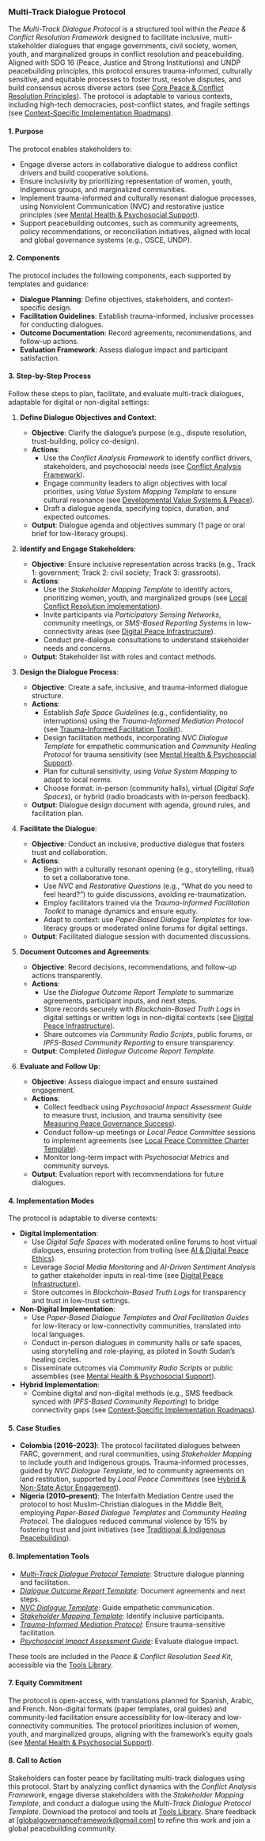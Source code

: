 ### Multi-Track Dialogue Protocol

The *Multi-Track Dialogue Protocol* is a structured tool within the *Peace & Conflict Resolution Framework* designed to facilitate inclusive, multi-stakeholder dialogues that engage governments, civil society, women, youth, and marginalized groups in conflict resolution and peacebuilding. Aligned with SDG 16 (Peace, Justice and Strong Institutions) and UNDP peacebuilding principles, this protocol ensures trauma-informed, culturally sensitive, and equitable processes to foster trust, resolve disputes, and build consensus across diverse actors (see [Core Peace & Conflict Resolution Principles](/framework/docs/implementation/peace#core-principles)). The protocol is adaptable to various contexts, including high-tech democracies, post-conflict states, and fragile settings (see [Context-Specific Implementation Roadmaps](/framework/docs/implementation/peace#context-specific-roadmaps)).

#### 1. Purpose
The protocol enables stakeholders to:
- Engage diverse actors in collaborative dialogue to address conflict drivers and build cooperative solutions.
- Ensure inclusivity by prioritizing representation of women, youth, Indigenous groups, and marginalized communities.
- Implement trauma-informed and culturally resonant dialogue processes, using Nonviolent Communication (NVC) and restorative justice principles (see [Mental Health & Psychosocial Support](/framework/docs/implementation/peace#mental-health)).
- Support peacebuilding outcomes, such as community agreements, policy recommendations, or reconciliation initiatives, aligned with local and global governance systems (e.g., OSCE, UNDP).

#### 2. Components
The protocol includes the following components, each supported by templates and guidance:
- **Dialogue Planning**: Define objectives, stakeholders, and context-specific design.
- **Facilitation Guidelines**: Establish trauma-informed, inclusive processes for conducting dialogues.
- **Outcome Documentation**: Record agreements, recommendations, and follow-up actions.
- **Evaluation Framework**: Assess dialogue impact and participant satisfaction.

#### 3. Step-by-Step Process
Follow these steps to plan, facilitate, and evaluate multi-track dialogues, adaptable for digital or non-digital settings:

1. **Define Dialogue Objectives and Context**:
   - **Objective**: Clarify the dialogue’s purpose (e.g., dispute resolution, trust-building, policy co-design).
   - **Actions**:
     - Use the *Conflict Analysis Framework* to identify conflict drivers, stakeholders, and psychosocial needs (see [Conflict Analysis Framework](/framework/docs/implementation/peace#conflict-analysis-framework)).
     - Engage community leaders to align objectives with local priorities, using *Value System Mapping Template* to ensure cultural resonance (see [Developmental Value Systems & Peace](/framework/docs/implementation/peace#developmental-value-systems)).
     - Draft a dialogue agenda, specifying topics, duration, and expected outcomes.
   - **Output**: Dialogue agenda and objectives summary (1 page or oral brief for low-literacy groups).

2. **Identify and Engage Stakeholders**:
   - **Objective**: Ensure inclusive representation across tracks (e.g., Track 1: government; Track 2: civil society; Track 3: grassroots).
   - **Actions**:
     - Use the *Stakeholder Mapping Template* to identify actors, prioritizing women, youth, and marginalized groups (see [Local Conflict Resolution Implementation](/framework/docs/implementation/peace#local-implementation)).
     - Invite participants via *Participatory Sensing Networks*, community meetings, or *SMS-Based Reporting Systems* in low-connectivity areas (see [Digital Peace Infrastructure](/framework/docs/implementation/peace#digital-infrastructure)).
     - Conduct pre-dialogue consultations to understand stakeholder needs and concerns.
   - **Output**: Stakeholder list with roles and contact methods.

3. **Design the Dialogue Process**:
   - **Objective**: Create a safe, inclusive, and trauma-informed dialogue structure.
   - **Actions**:
     - Establish *Safe Space Guidelines* (e.g., confidentiality, no interruptions) using the *Trauma-Informed Mediation Protocol* (see [Trauma-Informed Facilitation Toolkit](/framework/docs/implementation/peace#trauma-informed-toolkit)).
     - Design facilitation methods, incorporating *NVC Dialogue Template* for empathetic communication and *Community Healing Protocol* for trauma sensitivity (see [Mental Health & Psychosocial Support](/framework/docs/implementation/peace#mental-health)).
     - Plan for cultural sensitivity, using *Value System Mapping* to adapt to local norms.
     - Choose format: in-person (community halls), virtual (*Digital Safe Spaces*), or hybrid (radio broadcasts with in-person feedback).
   - **Output**: Dialogue design document with agenda, ground rules, and facilitation plan.

4. **Facilitate the Dialogue**:
   - **Objective**: Conduct an inclusive, productive dialogue that fosters trust and collaboration.
   - **Actions**:
     - Begin with a culturally resonant opening (e.g., storytelling, ritual) to set a collaborative tone.
     - Use *NVC* and *Restorative Questions* (e.g., “What do you need to feel heard?”) to guide discussions, avoiding re-traumatization.
     - Employ facilitators trained via the *Trauma-Informed Facilitation Toolkit* to manage dynamics and ensure equity.
     - Adapt to context: use *Paper-Based Dialogue Templates* for low-literacy groups or moderated online forums for digital settings.
   - **Output**: Facilitated dialogue session with documented discussions.

5. **Document Outcomes and Agreements**:
   - **Objective**: Record decisions, recommendations, and follow-up actions transparently.
   - **Actions**:
     - Use the *Dialogue Outcome Report Template* to summarize agreements, participant inputs, and next steps.
     - Store records securely with *Blockchain-Based Truth Logs* in digital settings or written logs in non-digital contexts (see [Digital Peace Infrastructure](/framework/docs/implementation/peace#digital-infrastructure)).
     - Share outcomes via *Community Radio Scripts*, public forums, or *IPFS-Based Community Reporting* to ensure transparency.
   - **Output**: Completed *Dialogue Outcome Report Template*.

6. **Evaluate and Follow Up**:
   - **Objective**: Assess dialogue impact and ensure sustained engagement.
   - **Actions**:
     - Collect feedback using *Psychosocial Impact Assessment Guide* to measure trust, inclusion, and trauma sensitivity (see [Measuring Peace Governance Success](/framework/docs/implementation/peace#measuring-success)).
     - Conduct follow-up meetings or *Local Peace Committee* sessions to implement agreements (see [Local Peace Committee Charter Template](/framework/docs/implementation/peace#local-peace-committee-charter-template)).
     - Monitor long-term impact with *Psychosocial Metrics* and community surveys.
   - **Output**: Evaluation report with recommendations for future dialogues.

#### 4. Implementation Modes
The protocol is adaptable to diverse contexts:
- **Digital Implementation**:
  - Use *Digital Safe Spaces* with moderated online forums to host virtual dialogues, ensuring protection from trolling (see [AI & Digital Peace Ethics](/framework/docs/implementation/peace#ai-ethics)).
  - Leverage *Social Media Monitoring* and *AI-Driven Sentiment Analysis* to gather stakeholder inputs in real-time (see [Digital Peace Infrastructure](/framework/docs/implementation/peace#digital-infrastructure)).
  - Store outcomes in *Blockchain-Based Truth Logs* for transparency and trust in low-trust settings.
- **Non-Digital Implementation**:
  - Use *Paper-Based Dialogue Templates* and *Oral Facilitation Guides* for low-literacy or low-connectivity communities, translated into local languages.
  - Conduct in-person dialogues in community halls or safe spaces, using storytelling and role-playing, as piloted in South Sudan’s healing circles.
  - Disseminate outcomes via *Community Radio Scripts* or public assemblies (see [Mental Health & Psychosocial Support](/framework/docs/implementation/peace#mental-health)).
- **Hybrid Implementation**:
  - Combine digital and non-digital methods (e.g., SMS feedback synced with *IPFS-Based Community Reporting*) to bridge connectivity gaps (see [Context-Specific Implementation Roadmaps](/framework/docs/implementation/peace#context-specific-roadmaps)).

#### 5. Case Studies
- **Colombia (2016–2023)**: The protocol facilitated dialogues between FARC, government, and rural communities, using *Stakeholder Mapping* to include youth and Indigenous groups. Trauma-informed processes, guided by *NVC Dialogue Template*, led to community agreements on land restitution, supported by *Local Peace Committees* (see [Hybrid & Non-State Actor Engagement](/framework/docs/implementation/peace#non-state-actors)).
- **Nigeria (2010–present)**: The Interfaith Mediation Centre used the protocol to host Muslim-Christian dialogues in the Middle Belt, employing *Paper-Based Dialogue Templates* and *Community Healing Protocol*. The dialogues reduced communal violence by 15% by fostering trust and joint initiatives (see [Traditional & Indigenous Peacebuilding](/framework/docs/implementation/peace#indigenous-integration)).

#### 6. Implementation Tools
- *[Multi-Track Dialogue Protocol Template](/framework/tools/peace/multi-track-dialogue-protocol-template-en.pdf)*: Structure dialogue planning and facilitation.
- *[Dialogue Outcome Report Template](/framework/tools/peace/dialogue-outcome-report-template-en.pdf)*: Document agreements and next steps.
- *[NVC Dialogue Template](/framework/tools/peace/nvc-dialogue-template-en.pdf)*: Guide empathetic communication.
- *[Stakeholder Mapping Template](/framework/tools/peace/stakeholder-mapping-template-en.pdf)*: Identify inclusive participants.
- *[Trauma-Informed Mediation Protocol](/framework/tools/peace/trauma-informed-mediation-protocol-en.pdf)*: Ensure trauma-sensitive facilitation.
- *[Psychosocial Impact Assessment Guide](/framework/tools/peace/psychosocial-impact-assessment-guide-en.pdf)*: Evaluate dialogue impact.

These tools are included in the *Peace & Conflict Resolution Seed Kit*, accessible via the [Tools Library](/framework/tools/peace).

#### 7. Equity Commitment
The protocol is open-access, with translations planned for Spanish, Arabic, and French. Non-digital formats (paper templates, oral guides) and community-led facilitation ensure accessibility for low-literacy and low-connectivity communities. The protocol prioritizes inclusion of women, youth, and marginalized groups, aligning with the framework’s equity goals (see [Mental Health & Psychosocial Support](/framework/docs/implementation/peace#mental-health)).

#### 8. Call to Action
Stakeholders can foster peace by facilitating multi-track dialogues using this protocol. Start by analyzing conflict dynamics with the *Conflict Analysis Framework*, engage diverse stakeholders with the *Stakeholder Mapping Template*, and conduct a dialogue using the *Multi-Track Dialogue Protocol Template*. Download the protocol and tools at [Tools Library](/framework/tools/peace). Share feedback at [globalgovernanceframework@gmail.com] to refine this work and join a global peacebuilding community.